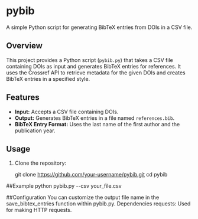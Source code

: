 # pybib

A simple Python script for generating BibTeX entries from DOIs in a CSV file.

## Overview

This project provides a Python script (`pybib.py`) that takes a CSV file containing DOIs as input and generates BibTeX entries for references. It uses the Crossref API to retrieve metadata for the given DOIs and creates BibTeX entries in a specified style.

## Features

- **Input:** Accepts a CSV file containing DOIs.
- **Output:** Generates BibTeX entries in a file named `references.bib`.
- **BibTeX Entry Format:** Uses the last name of the first author and the publication year.

## Usage

1. Clone the repository:

   git clone https://github.com/your-username/pybib.git
   cd pybib


##Example 
       python pybib.py --csv your_file.csv

##Configuration
You can customize the output file name in the save_bibtex_entries function within pybib.py.
Dependencies
requests: Used for making HTTP requests.
